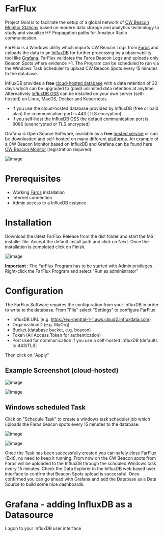# FarFlux

Project Goal is to facilitate the setup of a global network of [CW Beacon Monitor Stations](https://www.ncdxf.org/beacon/index.html) based on modern data storage and analytics technology to study and visualize HF Propagation paths for Amateur Radio communication.

FarFlux is a Windows utility which imports CW Beacon Logs from [Faros](http://www.dxatlas.com/Faros/) and uploads the data to an [InfluxDB](https://www.influxdata.com/) for further processing by a observability tool like [Grafana](https://grafana.com/). FarFlux validates the Faros Beacon Logs and uploads only Beacon Spots where evidence >1. The Program can be scheduled to run via the Windows Task Scheduler to upload CW Beacon Spots every 15 minutes to the database.

InfluxDB provides a <b>free</b> [cloud-hosted database](https://www.influxdata.com/products/influxdb-cloud/) with a data retention of 30 days which can be upgraded to (paid) unlimited data retention at anytime. Alternatively [InfluxDB OSS](https://docs.influxdata.com/influxdb/v2.0/get-started/#manually-download-and-install) can be installed on your own server (self-hosted) on Linux, MacOS, Docker and Kubernetes 

- If you use the cloud-hosted database provided by InfluxDB (free or paid plan) the communication port is 443 (TLS encryption)
- If you self-host the InfluxDB OSS the default communication port is 8086 (unencrypted or TLS encrypted)

Grafana is Open Source Software, available as a <b>free</b> [hosted service](https://grafana.com/products/cloud/?pg=hp&hero-sub-1-btn2) or can be downloaded and self-hosted on many different [platforms](https://grafana.com/grafana/download?pg=get&plcmt=selfmanaged-box1-cta1&edition=enterprise). An example of a CW Beacon Monitor based on InfluxDB and Grafana can be found here [CW Beacon Monitor](https://grafana.gafner.net/) (registration required).


![image](https://user-images.githubusercontent.com/75934980/113480671-db95d600-9495-11eb-97ee-800ca1ad2cf6.png)

Prerequisites
=============
- Working [Faros](http://www.dxatlas.com/Faros/) installation
- Internet connection
- Admin access to a InfluxDB instance



Installation
============

Download the latest FarFlux Release from the dist folder and start the MSI installer file. Accept the default install path and click on Next. Once the installation is completed click on Finish.

![image](https://user-images.githubusercontent.com/75934980/114466174-65594800-9be8-11eb-9908-767105c5e979.png)

<b>Important</b> : The FarFlux Program has to be started with Admin privileges. Right-click the FarFlux Program and select "Run as administrator"




Configuration
==============
The FarFlux Software requires the configuration from your InfluxDB in order to write to the database. From "File" select "Settings" to configure FarFlux.
- InfluxDB URL (e.g. https://eu-central-1-1.aws.cloud2.influxdata.com)
- OrganizationID (e.g. MyOrg)
- Bucket (database bucket, e.g. beacon)
- Token (All Access Token for authentication)
- Port used for communication if you use a self-hosted InfluxDB (defaults to 443/TLS)

Then click on "Apply"

Example Screenshot (cloud-hosted)
-------------------
![image](https://user-images.githubusercontent.com/75934980/113779041-67755f80-972d-11eb-904d-4cf52ea0d918.png)

![image](https://user-images.githubusercontent.com/75934980/113899696-55e39480-97cd-11eb-970a-41a1b4eb9f89.png)



Windows scheduled Task
----------------------
Click on "Schedule Task" to create a windows task scheduler job which uploads the Faros beacon spots every 15 minutes to the database.

![image](https://user-images.githubusercontent.com/75934980/113900173-d7d3bd80-97cd-11eb-8f0c-425ca8cd64de.png)

![image](https://user-images.githubusercontent.com/75934980/113907126-47997680-97d5-11eb-84e6-0fb8d64c737b.png)

Once the Task has been successfully created you can safely close FarFlux (Exit), no need to keep it running. From now on the CW Beacon spots from Faros will be uploaded to the InfluxDB through the schduled Windows task every 15 minutes. Check the Data Explorer in the InfluxDB web based user interface to confirm that Beacon Spots upload is successful. Once confirmed you can go ahead with Grafana and add the Database as a Data Source to build some nice dashboards.


Grafana - adding InfluxDB as a Datasource
=========================================
Logon to your InfluxDB user interface


